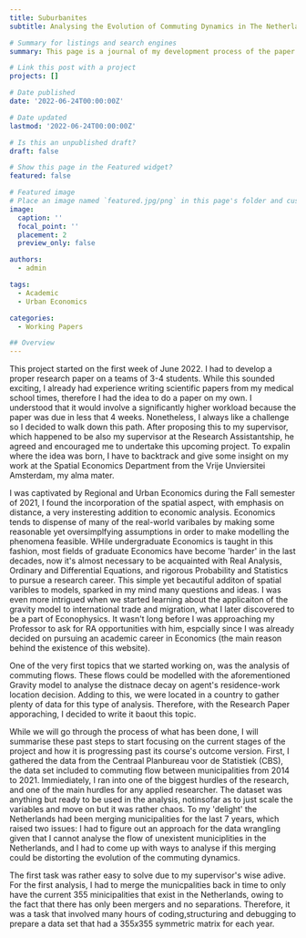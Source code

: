 ```yaml
---
title: Suburbanites
subtitle: Analysing the Evolution of Commuting Dynamics in The Netherlands

# Summary for listings and search engines
summary: This page is a journal of my development process of the paper 'Suburbanites'

# Link this post with a project
projects: []

# Date published
date: '2022-06-24T00:00:00Z'

# Date updated
lastmod: '2022-06-24T00:00:00Z'

# Is this an unpublished draft?
draft: false

# Show this page in the Featured widget?
featured: false

# Featured image
# Place an image named `featured.jpg/png` in this page's folder and customize its options here.
image:
  caption: ''
  focal_point: ''
  placement: 2
  preview_only: false

authors:
  - admin

tags:
  - Academic
  - Urban Economics

categories:
  - Working Papers

## Overview
---
```

This project started on the first week of June 2022. I had to develop a proper research paper on a teams of 3-4 students. While this sounded exciting, I already had experience writing scientific papers from my medical school times, therefore I had the idea to do a paper on my own. I understood that it would involve a significantly higher workload because the paper was due in less that 4 weeks. Nonetheless, I always like a challenge so I decided to walk down this path. After proposing this to my supervisor, which happened to be also my supervisor at the Research Assistantship, he agreed and encouraged me to undertake this upcoming project. To expalin where the idea was born, I have to backtrack and give some insight on my work at the Spatial Economics Department from the Vrije Unviersitei Amsterdam, my alma mater.

I was captivated by Regional and Urban Economics during the Fall semester of 2021, I found the incorporation of the spatial aspect, with emphasis on distance, a very insteresting addition to economic analysis. Economics tends to dispense of many of the real-world varibales by making some reasonable yet oversimplfying assumptions in order to make modelling the phenomena feasible. WHile undergraduate Economics is taught in this fashion, most fields of graduate Economics have become 'harder' in the last decades, now it's almost necessary to be acquainted with Real Analysis, Ordinary and Differential Equations, and rigorous Probability and Statistics to pursue a research career. This simple yet becautiful additon of spatial varibles to models, sparked in my mind many questions and ideas. I was even more intrigued when we started learning about the applicaiton of the gravity model to international trade and migration, what I later discovered to be a part of Econophysics. It wasn't long before I was approaching my Professor to ask for RA opportunities with him, espcially since I was already decided on pursuing an academic career in Economics (the main reason behind the existence of this website).

One of the very first topics that we started working on, was the analysis of commuting flows. These flows could be modelled with the aforementioned Gravity model to analyse the distnace decay on agent's residence-work location decision. Adding to this, we were located in a country to gather plenty of data for this type of analysis. Therefore, with the Research Paper apporaching, I decided to write it baout this topic.

While we will go through the process of what has been done, I will summarise these past steps to start focusing on the current stages of the project and how it is progressing past its course's outcome version. First, I gathered the data from the Centraal Planbureau voor de Statistiek (CBS), the data set included to commuting flow between municipalities from 2014 to 2021. Immiediately, I ran into one of the biggest hurdles of the research, and one of the main hurdles for any applied researcher. The dataset was anything but ready to be used in the analysis, notinsofar as to just scale the variables and move on but it was rather chaos. To my 'delight' the Netherlands had been merging municipalities for the last 7 years, which raised two issues: I had to figure out an approach for the data wrangling given that I cannot analyse the flow of unexistent municiplities in the Netherlands, and I had to come up with ways to analyse if this merging could be distorting the evolution of the commuting dynamics.

The first task was rather easy to solve due to my supervisor's wise adive. For the first analysis, I had to merge the municpalities back in time to only have the current 355 minicipalities that exist in the Netherlands, owing to the fact that there has only been mergers and no separations. Therefore, it was a task that involved many hours of coding,structuring and debugging to prepare a data set that had a $355x355$ symmetric matrix for each year.
